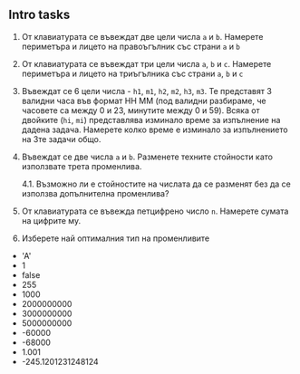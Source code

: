 ## Intro tasks
1. От клавиатурата се въвеждат две цели числа `a` и `b`. Намерете периметъра и лицето на правоъгълник със страни `a` и `b`

2. От клавиатурата се въвеждат три цели числа `a`, `b` и `c`. Намерете периметъра и лицето на триъгълника със страни `a`, `b` и `c`

3. Въвеждат се 6 цели числа - `h1`, `m1`, `h2`, `m2`, `h3`, `m3`. Те представят 3 валидни часа във формат HH MM (под валидни разбираме, че часовете са между 0 и 23, минутите между 0 и 59). Всяка от двойките (`hi`, `mi`) представлява изминало време за изпълнение на дадена задача. Намерете колко време е изминало за изпълнението на 3те задачи общо.

4. Въвеждат се две числа `a` и `b`. Разменете техните стойности като използвате трета променлива.

    4.1. Възможно ли е стойностите на числата да се разменят без да се използва допълнителна променлива?

5. От клавиатурата се въвежда петцифрено число `n`. Намерете сумата на цифрите му.

6. Изберете най оптималния тип на променливите
* 'А'
* 1
* false
* 255
* 1000
* 2000000000
* 3000000000
* 5000000000
* -60000
* -68000
* 1.001
* -245.1201231248124
